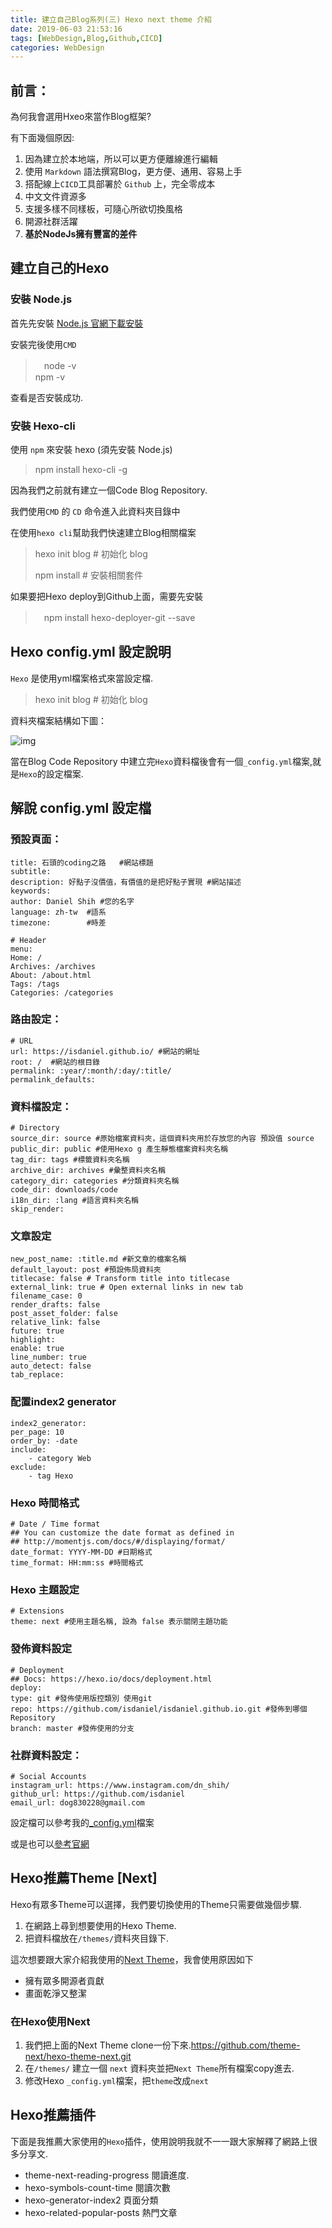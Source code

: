 ```yaml
---
title: 建立自己Blog系列(三) Hexo next theme 介紹
date: 2019-06-03 21:53:16
tags: [WebDesign,Blog,Github,CICD]
categories: WebDesign
---
```


## 前言：

為何我會選用Hxeo來當作Blog框架?

有下面幾個原因:

1. 因為建立於本地端，所以可以更方便離線進行編輯
2. 使用 `Markdown` 語法撰寫Blog，更方便、通用、容易上手
3. 搭配線上`CICD`工具部署於 `Github` 上，完全零成本
4. 中文文件資源多
5. 支援多樣不同樣板，可隨心所欲切換風格
6. 開源社群活躍
7. **基於NodeJs擁有豐富的差件**

## 建立自己的Hexo

### 安裝 Node.js

首先先安裝 [Node.js 官網下載安裝](https://nodejs.org/en/)

安裝完後使用`CMD`

>　node -v \
> npm -v

查看是否安裝成功.

### 安裝 Hexo-cli

使用 `npm` 來安裝 hexo (須先安裝 Node.js)

> npm install hexo-cli -g

因為我們之前就有建立一個Code Blog Repository.

我們使用`CMD` 的 `CD` 命令進入此資料夾目錄中

在使用`hexo cli`幫助我們快速建立Blog相關檔案

> hexo init blog       # 初始化 blog
>
> npm install          # 安裝相關套件

如果要把Hexo deploy到Github上面，需要先安裝

>　npm install hexo-deployer-git --save

## Hexo config.yml 設定說明

`Hexo` 是使用yml檔案格式來當設定檔.

> hexo init blog       # 初始化 blog

資料夾檔案結構如下圖：

![img](/images/github_hexo_theme1.PNG)

當在Blog Code Repository 中建立完`Hexo`資料檔後會有一個`_config.yml`檔案,就是`Hexo`的設定檔案.

## 解說 config.yml 設定檔

### 預設頁面：

    title: 石頭的coding之路   #網站標題
    subtitle: 
    description: 好點子沒價值，有價值的是把好點子實現 #網站描述
    keywords:
    author: Daniel Shih #您的名字
    language: zh-tw  #語系
    timezone:        #時差

    # Header
    menu:
    Home: /
    Archives: /archives
    About: /about.html
    Tags: /tags
    Categories: /categories

### 路由設定：

    # URL
    url: https://isdaniel.github.io/ #網站的網址
    root: /  #網站的根目錄
    permalink: :year/:month/:day/:title/
    permalink_defaults:

### 資料檔設定：

    # Directory
    source_dir: source #原始檔案資料夾，這個資料夾用於存放您的內容 預設值 source
    public_dir: public #使用Hexo g 產生靜態檔案資料夾名稱
    tag_dir: tags #標籤資料夾名稱
    archive_dir: archives #彙整資料夾名稱
    category_dir: categories #分類資料夾名稱
    code_dir: downloads/code
    i18n_dir: :lang #語言資料夾名稱
    skip_render:

### 文章設定

    new_post_name: :title.md #新文章的檔案名稱
    default_layout: post #預設佈局資料夾
    titlecase: false # Transform title into titlecase
    external_link: true # Open external links in new tab
    filename_case: 0
    render_drafts: false
    post_asset_folder: false
    relative_link: false
    future: true
    highlight:
    enable: true
    line_number: true
    auto_detect: false
    tab_replace:

### 配置index2 generator

    index2_generator:
    per_page: 10
    order_by: -date
    include:
        - category Web 
    exclude:
        - tag Hexo 

### Hexo 時間格式

    # Date / Time format
    ## You can customize the date format as defined in
    ## http://momentjs.com/docs/#/displaying/format/
    date_format: YYYY-MM-DD #日期格式
    time_format: HH:mm:ss #時間格式	

### Hexo 主題設定

    # Extensions
    theme: next #使用主題名稱, 設為 false 表示關閉主題功能

### 發佈資料設定

    # Deployment
    ## Docs: https://hexo.io/docs/deployment.html
    deploy:
    type: git #發佈使用版控類別 使用git
    repo: https://github.com/isdaniel/isdaniel.github.io.git #發佈到哪個Repository
    branch: master #發佈使用的分支

### 社群資料設定：

    # Social Accounts
    instagram_url: https://www.instagram.com/dn_shih/
    github_url: https://github.com/isdaniel
    email_url: dog830228@gmail.com


設定檔可以參考我的[_config.yml](https://github.com/isdaniel/MyBlog/blob/master/_config.yml)檔案

或是也可以[參考官網](https://hexo.io/zh-tw/docs/configuration.html)

## Hexo推薦Theme [Next]

Hexo有眾多Theme可以選擇，我們要切換使用的Theme只需要做幾個步驟.

1. 在網路上尋到想要使用的Hexo Theme.
2. 把資料檔放在`/themes/`資料夾目錄下.

這次想要跟大家介紹我使用的[Next Theme](https://github.com/theme-next/hexo-theme-next)，我會使用原因如下

* 擁有眾多開源者貢獻
* 畫面乾淨又整潔

### 在Hexo使用Next

1. 我們把上面的Next Theme clone一份下來.https://github.com/theme-next/hexo-theme-next.git
2. 在`/themes/` 建立一個 `next` 資料夾並把`Next Theme`所有檔案copy進去.
3. 修改Hexo `_config.yml`檔案，把`theme`改成`next`

## Hexo推薦插件

下面是我推薦大家使用的`Hexo`插件，使用說明我就不一一跟大家解釋了網路上很多分享文.

* theme-next-reading-progress 閱讀進度.
* hexo-symbols-count-time 閱讀次數
* hexo-generator-index2  頁面分類
* hexo-related-popular-posts 熱門文章
